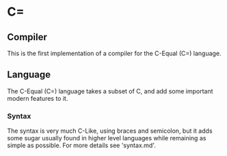 # C=

## Compiler

This is the first implementation of a compiler for the C-Equal (C=) language.

## Language

The C-Equal (C=) language takes a subset of C, and add some important modern features to it.

### Syntax
The syntax is very much C-Like, using braces and semicolon, but it adds some sugar usually found in higher level languages while remaining as simple as possible.
For more details see 'syntax.md'.

